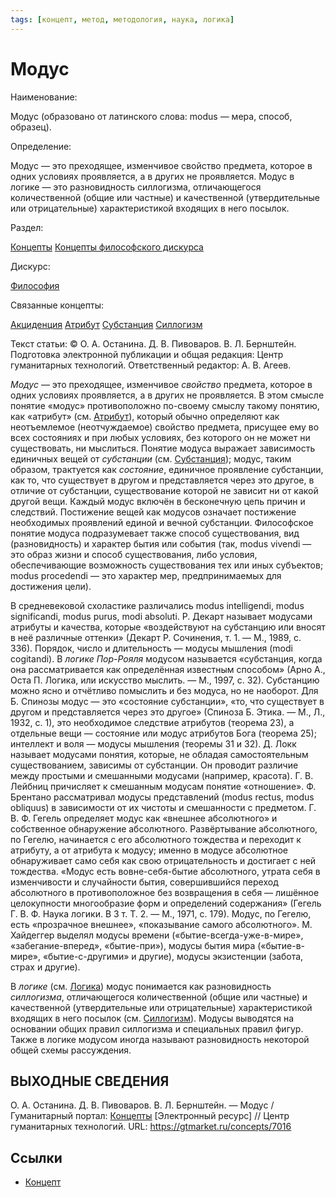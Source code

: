 ```yaml
---
tags: [концепт, метод, методология, наука, логика]
---
```

# Модус

Наименование:

Модус (образовано от латинского слова: modus — мера, способ, образец).

Определение:

Модус — это преходящее, изменчивое свойство предмета, которое в одних условиях проявляется, а в других не проявляется. Модус в логике — это разновидность силлогизма, отличающегося количественной (общие или частные) и качественной (утвердительные или отрицательные) характеристикой входящих в него посылок.

Раздел:

[Концепты](https://gtmarket.ru/concepts/)  [Концепты философского дискурса](https://gtmarket.ru/concepts/philosophical-concepts)

Дискурс:

[Философия](https://gtmarket.ru/concepts/6862)

Связанные концепты:

[Акциденция](https://gtmarket.ru/concepts/7014) [Атрибут](https://gtmarket.ru/concepts/7015) [Субстанция](https://gtmarket.ru/concepts/6868) [Силлогизм](https://gtmarket.ru/concepts/7011)

Текст статьи: © О. А. Останина. Д. В. Пивоваров. В. Л. Бернштейн. Подготовка электронной публикации и общая редакция: Центр гуманитарных технологий. Ответственный редактор: А. В. Агеев.

_Модус_ — это преходящее, изменчивое _свойство_ предмета, которое в одних условиях проявляется, а в других не проявляется. В этом смысле понятие «модус» противоположно по-своему смыслу такому понятию, как «атрибут» (см. [Атрибут](https://gtmarket.ru/concepts/7015)), который обычно определяют как неотъемлемое (неотчуждаемое) свойство предмета, присущее ему во всех состояниях и при любых условиях, без которого он не может ни существовать, ни мыслиться. Понятие модуса выражает зависимость единичных вещей от _субстанции_ (см. [Субстанция](https://gtmarket.ru/concepts/6868)); модус, таким образом, трактуется как _состояние_, единичное проявление субстанции, как то, что существует в другом и представляется через это другое, в отличие от субстанции, существование которой не зависит ни от какой другой вещи. Каждый модус включён в бесконечную цепь причин и следствий. Постижение вещей как модусов означает постижение необходимых проявлений единой и вечной субстанции. Философское понятие модуса подразумевает также способ существования, вид (разновидность) и характер бытия или события (так, modus vivendi — это образ жизни и способ существования, либо условия, обеспечивающие возможность существования тех или иных субъектов; modus procedendi — это характер мер, предпринимаемых для достижения цели).

В средневековой схоластике различались modus intelligendi, modus significandi, modus purus, modi absoluti. Р. Декарт называет модусами атрибуты и качества, которые «воздействуют на субстанцию или вносят в неё различные оттенки» (Декарт Р. Сочинения, т. 1. — М., 1989, с. 336). Порядок, число и длительность — модусы мышления (modi cogitandi). В _логике Пор-Рояля_ модусом называется «субстанция, когда она рассматривается как определённая известным способом» (Арно А., Оста П. Логика, или искусство мыслить. — М., 1997, с. 32). Субстанцию можно ясно и отчётливо помыслить и без модуса, но не наоборот. Для Б. Спинозы модус — это «состояние субстанции», «то, что существует в другом и представляется через это другое» (Спиноза Б. Этика. — М., Л., 1932, с. 1), это необходимое следствие атрибутов (теорема 23), а отдельные вещи — состояние или модус атрибутов Бога (теорема 25); интеллект и воля — модусы мышления (теоремы 31 и 32). Д. Локк называет модусами понятия, которые, не обладая самостоятельным существованием, зависимы от субстанции. Он проводит различие между простыми и смешанными модусами (например, красота). Г. В. Лейбниц причисляет к смешанным модусам понятие «отношение». Ф. Брентано рассматривал модусы представлений (modus rectus, modus obliquus) в зависимости от их чистоты и смешанности с предметом. Г. В. Ф. Гегель определяет модус как «внешнее абсолютного» и собственное обнаружение абсолютного. Развёртывание абсолютного, по Гегелю, начинается с его абсолютного тождества и переходит к атрибуту, а от атрибута к модусу; именно в модусе абсолютное обнаруживает само себя как свою отрицательность и достигает с ней тождества. «Модус есть вовне-себя-бытие абсолютного, утрата себя в изменчивости и случайности бытия, совершившийся переход абсолютного в противоположное без возвращения в себя — лишённое целокупности многообразие форм и определений содержания» (Гегель Г. В. Ф. Наука логики. В 3 т. Т. 2. — М., 1971, с. 179). Модус, по Гегелю, есть «прозрачное внешнее», «показывание самого абсолютного». М. Хайдеггер выделял модусы времени («бытие-всегда-уже-в-мире», «забегание-вперед», «бытие-при»), модусы бытия мира («бытие-в-мире», «бытие-с-другими» и другие), модусы экзистенции (забота, страх и другие).

В _логике_ (см. [Логика](https://gtmarket.ru/concepts/6892)) модус понимается как разновидность _силлогизма_, отличающегося количественной (общие или частные) и качественной (утвердительные или отрицательные) характеристикой входящих в него посылок (см. [Силлогизм](https://gtmarket.ru/concepts/7011)). Модусы выводятся на основании общих правил силлогизма и специальных правил фигур. Также в логике модусом иногда называют разновидность некоторой общей схемы рассуждения.

## ВЫХОДНЫЕ СВЕДЕНИЯ

О. А. Останина. Д. В. Пивоваров. В. Л. Бернштейн. — Модус / Гуманитарный портал: [Концепты](https://gtmarket.ru/concepts/) [Электронный ресурс] // Центр гуманитарных технологий. URL: <https://gtmarket.ru/concepts/7016>

## Ссылки

* [Концепт](Концепт.md)
